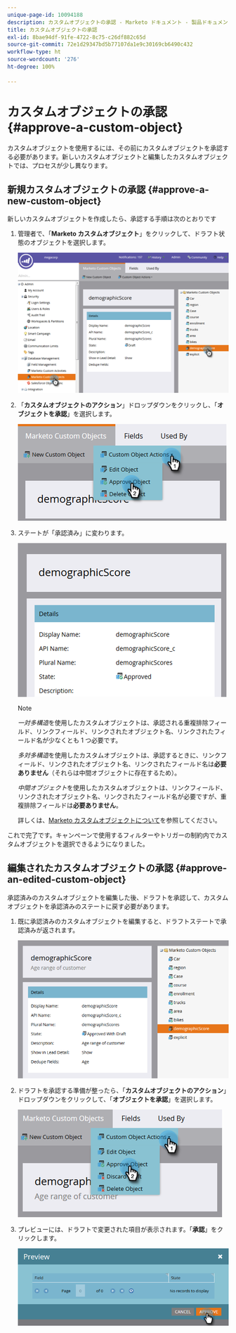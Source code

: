 ```yaml
---
unique-page-id: 10094188
description: カスタムオブジェクトの承認 - Marketo ドキュメント - 製品ドキュメント
title: カスタムオブジェクトの承認
exl-id: 8bae94df-91fe-4722-8c75-c26df882c65d
source-git-commit: 72e1d29347bd5b77107da1e9c30169cb6490c432
workflow-type: ht
source-wordcount: '276'
ht-degree: 100%

---
```


# カスタムオブジェクトの承認 {#approve-a-custom-object}

カスタムオブジェクトを使用するには、その前にカスタムオブジェクトを承認する必要があります。新しいカスタムオブジェクトと編集したカスタムオブジェクトでは、プロセスが少し異なります。

## 新規カスタムオブジェクトの承認 {#approve-a-new-custom-object}

新しいカスタムオブジェクトを作成したら、承認する手順は次のとおりです

1. 管理者で、「**Marketo カスタムオブジェクト**」をクリックして、ドラフト状態のオブジェクトを選択します。

   ![](assets/one.png)

1. 「**カスタムオブジェクトのアクション**」ドロップダウンをクリックし、「**オブジェクトを承認**」を選択します。

   ![](assets/two.png)

1. ステートが「承認済み」に変わります。

   ![](assets/three.png)

   >[!NOTE]
   >
   >_一対多構造_&#x200B;を使用したカスタムオブジェクトは、承認される重複排除フィールド、リンクフィールド、リンクされたオブジェクト名、リンクされたフィールド名が少なくとも 1 つ必要です。
   >
   >_多対多構造_&#x200B;を使用したカスタムオブジェクトは、承認するときに、リンクフィールド、リンクされたオブジェクト名、リンクされたフィールド名は&#x200B;**必要ありません**（それらは中間オブジェクトに存在するため）。
   >
   >_中間オブジェクト_&#x200B;を使用したカスタムオブジェクトは、リンクフィールド、リンクされたオブジェクト名、リンクされたフィールド名が必要ですが、重複排除フィールドは&#x200B;**必要ありません**。
   >
   >詳しくは、[Marketo カスタムオブジェクトについて](/help/marketo/product-docs/administration/marketo-custom-objects/understanding-marketo-custom-objects.md)を参照してください。

これで完了です。キャンペーンで使用するフィルターやトリガーの制約内でカスタムオブジェクトを選択できるようになりました。

## 編集されたカスタムオブジェクトの承認 {#approve-an-edited-custom-object}

承認済みのカスタムオブジェクトを編集した後、ドラフトを承認して、カスタムオブジェクトを承認済みのステートに戻す必要があります。

1. 既に承認済みのカスタムオブジェクトを編集すると、ドラフトステートで承認済みが返されます。

   ![](assets/four.png)

1. ドラフトを承認する準備が整ったら、「**カスタムオブジェクトのアクション**」ドロップダウンをクリックして、「**オブジェクトを承認**」を選択します。

   ![](assets/five-1.png)

1. プレビューには、ドラフトで変更された項目が表示されます。「**承認**」をクリックします。

   ![](assets/six-1.png)
